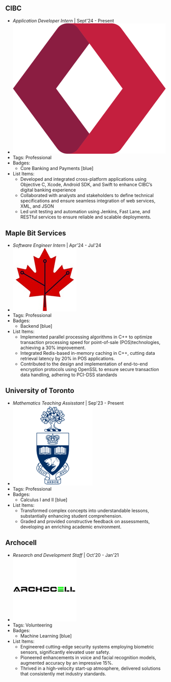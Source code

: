## CIBC
- *Application Developer Intern* | Sept'24 - Present
- ![CM-20af2e8c](assets/CM-20af2e8c.png)
- Tags: Professional
- Badges:
  - Core Banking and Payments [blue]
- List Items:
  - Developed and integrated cross-platform applications using Objective C, Xcode, Android SDK, and Swift to enhance CIBC’s digital banking experience
  - Collaborated with analysts and stakeholders to define technical specifications and ensure seamless integration of web services, XML, and JSON
  - Led unit testing and automation using Jenkins, Fast Lane, and RESTful services to ensure reliable and scalable deployments.

## Maple Bit Services
- *Software Engineer Intern* | Apr'24 - Jul'24
- ![maple_bit_services_logo](assets/maple_bit_services_logo.jpeg)
- Tags: Professional
- Badges:
  - Backend [blue]
- List Items:
  - Implemented parallel processing algorithms in C++ to optimize transaction processing speed for point-of-sale (POS)technologies, achieving a 30% improvement.
  - Integrated Redis-based in-memory caching in C++, cutting data retrieval latency by 20% in POS applications.
  - Contributed to the design and implementation of end-to-end encryption protocols using OpenSSL to ensure secure transaction data handling, adhering to PCI-DSS standards

## University of Toronto
- *Mathematics Teaching Assisstant* | Sep'23 - Present
- ![Utoronto_coa.svg](assets/Utoronto_coa.svg.png)
- Tags: Professional
- Badges:
  - Calculus I and II [blue]
- List Items:
  - Transformed complex concepts into understandable lessons, substantially enhancing student comprehension.
  - Graded and provided constructive feedback on assessments, developing an enriching academic environment.

## Archocell
- *Research and Development Staff* | Oct'20 - Jan'21
- ![x8iXegMprTMsfHagJLbbFAEXOJs1700146396071_200x200](assets/x8iXegMprTMsfHagJLbbFAEXOJs1700146396071_200x200.png)
- Tags: Volunteering
- Badges:
  - Machine Learning [blue]
- List Items:
  - Engineered cutting-edge security systems employing biometric sensors, significantly elevated user safety.
  - Pioneered enhancements in voice and facial recognition models, augmented accuracy by an impressive 15%.
  - Thrived in a high-velocity start-up atmosphere, delivered solutions that consistently met industry standards.